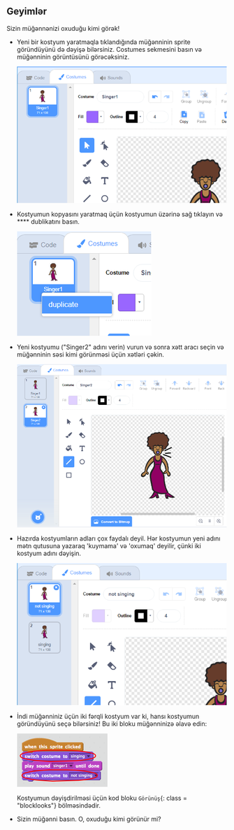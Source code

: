 ## Geyimlər

Sizin müğənnənizi oxuduğu kimi görək!

+ Yeni bir kostyum yaratmaqla tıklandığında müğənninin sprite göründüyünü də dəyişə bilərsiniz. Costumes sekmesini basın və müğənninin görüntüsünü görəcəksiniz.
    
    ![ekran görüntüsü](images/band-singer-costume.png)

+ Kostyumun kopyasını yaratmaq üçün kostyumun üzərinə sağ tıklayın və **** dublikatını basın.
    
    ![ekran görüntüsü](images/band-singer-duplicate.png)

+ Yeni kostyumu ("Singer2" adını verin) vurun və sonra xətt aracı seçin və müğənninin səsi kimi görünməsi üçün xətləri çəkin.
    
    ![ekran görüntüsü](images/band-singer-click.png)

+ Hazırda kostyumların adları çox faydalı deyil. Hər kostyumun yeni adını mətn qutusuna yazaraq 'kuymama' və 'oxumaq' deyilir, çünki iki kostyum adını dəyişin.
    
    ![ekran görüntüsü](images/band-singer-name.png)

+ İndi müğənniniz üçün iki fərqli kostyum var ki, hansı kostyumun göründüyünü seçə bilərsiniz! Bu iki bloku müğənninizə əlavə edin:
    
    ![ekran görüntüsü](images/band-looks.png)
    
    Kostyumun dəyişdirilməsi üçün kod bloku `Görünüş`{: class = "blocklooks"} bölməsindədir.

+ Sizin müğənni basın. O, oxuduğu kimi görünür mi?